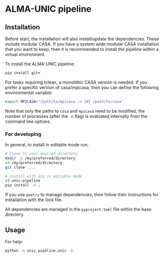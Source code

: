 # ALMA-UNIC pipeline

## Installation

Before start, the installation will also install/update the dependencies. These
include modular CASA. If you have a system wide modular CASA installation that
you want to keep, then it is recommended to install the pipeline within a 
virtual environment.

To install the ALMA-UNIC pipeline:

```bash
pip install git+
```

For tasks requiring tclean, a monolithic CASA version is needed. If you prefer a
specific version of casa/mpicasa, then you can define the following environmental
variable:

```bash
export MPICASA="/path/to/mpicasa -n {0} /path/to/casa"
```

Note that only the paths to `casa` and `mpicasa` need to be modified, the number
of processes (after the `-n` flag) is evaluated internally from the command line
options.

### For developing

In general, to install in editable mode run:

```bash
# Clone to your desired directory
mkdir -p /my/preferred/directory
cd /my/preferred/directory
git clone ....

# Install with pip in editable mode
cd unic-pipeline
pip install -e .
```

If you use `poetry` to manage dependencies, then follow their instructions for
installation with the lock file.

All dependencies are managed in the `pyproject.toml` file within the base directory.

## Usage

For help:

```bash
python -m unic_pipeline.unic -h
```
